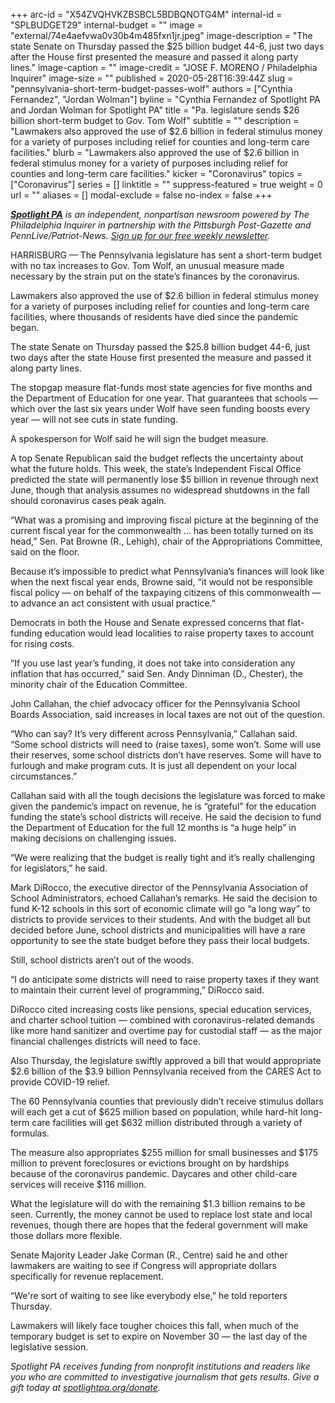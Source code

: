 +++
arc-id = "X54ZVQHVKZBSBCL5BDBQNOTG4M"
internal-id = "SPLBUDGET29"
internal-budget = ""
image = "external/74e4aefvwa0v30b4m485fxn1jr.jpeg"
image-description = "The state Senate on Thursday passed the $25 billion budget 44-6, just two days after the House first presented the measure and passed it along party lines."
image-caption = ""
image-credit = "JOSE F. MORENO / Philadelphia Inquirer"
image-size = ""
published = 2020-05-28T16:39:44Z
slug = "pennsylvania-short-term-budget-passes-wolf"
authors = ["Cynthia Fernandez", "Jordan Wolman"]
byline = "Cynthia Fernandez of Spotlight PA and Jordan Wolman for Spotlight PA"
title = "Pa. legislature sends $26 billion short-term budget to Gov. Tom Wolf"
subtitle = ""
description = "Lawmakers also approved the use of $2.6 billion in federal stimulus money for a variety of purposes including relief for counties and long-term care facilities."
blurb = "Lawmakers also approved the use of $2.6 billion in federal stimulus money for a variety of purposes including relief for counties and long-term care facilities."
kicker = "Coronavirus"
topics = ["Coronavirus"]
series = []
linktitle = ""
suppress-featured = true
weight = 0
url = ""
aliases = []
modal-exclude = false
no-index = false
+++

<a href="https://lesspage.com/"><i><b>Spotlight PA</b></i></a><i> is an independent, nonpartisan newsroom powered by The Philadelphia Inquirer in partnership with the Pittsburgh Post-Gazette and PennLive/Patriot-News. </i><a href="https://lesspage.com/newsletters"><i>Sign up for our free weekly newsletter</i></a><i>.</i>

HARRISBURG — The Pennsylvania legislature has sent a short-term budget with no tax increases to Gov. Tom Wolf, an unusual measure made necessary by the strain put on the state’s finances by the coronavirus.

Lawmakers also approved the use of $2.6 billion in federal stimulus money for a variety of purposes including relief for counties and long-term care facilities, where thousands of residents have died since the pandemic began. 

The state Senate on Thursday passed the $25.8 billion budget 44-6, just two days after the state House first presented the measure and passed it along party lines.

The stopgap measure flat-funds most state agencies for five months and the Department of Education for one year. That guarantees that schools — which over the last six years under Wolf have seen funding boosts every year — will not see cuts in state funding.

A spokesperson for Wolf said he will sign the budget measure.

A top Senate Republican said the budget reflects the uncertainty about what the future holds. This week, the state’s Independent Fiscal Office predicted the state will permanently lose $5 billion in revenue through next June, though that analysis assumes no widespread shutdowns in the fall should coronavirus cases peak again. 

<script src="https://lesspage.com/embed.js" async></script><div data-spl-embed-version="1" data-spl-src="https://lesspage.com/embeds/donate/"></div>


“What was a promising and improving fiscal picture at the beginning of the current fiscal year for the commonwealth ... has been totally turned on its head,” Sen. Pat Browne (R., Lehigh), chair of the Appropriations Committee, said on the floor. 

Because it’s impossible to predict what Pennsylvania’s finances will look like when the next fiscal year ends, Browne said, “it would not be responsible fiscal policy — on behalf of the taxpaying citizens of this commonwealth — to advance an act consistent with usual practice.”

Democrats in both the House and Senate expressed concerns that flat-funding education would lead localities to raise property taxes to account for rising costs. 

“If you use last year’s funding, it does not take into consideration any inflation that has occurred,” said Sen. Andy Dinniman (D., Chester), the minority chair of the Education Committee. 

John Callahan, the chief advocacy officer for the Pennsylvania School Boards Association, said increases in local taxes are not out of the question.

“Who can say? It’s very different across Pennsylvania,” Callahan said. “Some school districts will need to (raise taxes), some won’t. Some will use their reserves, some school districts don’t have reserves. Some will have to furlough and make program cuts. It is just all dependent on your local circumstances.”

Callahan said with all the tough decisions the legislature was forced to make given the pandemic’s impact on revenue, he is “grateful” for the education funding the state’s school districts will receive. He said the decision to fund the Department of Education for the full 12 months is “a huge help” in making decisions on challenging issues.

“We were realizing that the budget is really tight and it’s really challenging for legislators,” he said.

Mark DiRocco, the executive director of the Pennsylvania Association of School Administrators, echoed Callahan’s remarks. He said the decision to fund K-12 schools in this sort of economic climate will go “a long way” to districts to provide services to their students. And with the budget all but decided before June, school districts and municipalities will have a rare opportunity to see the state budget before they pass their local budgets. 

Still, school districts aren’t out of the woods.

“I do anticipate some districts will need to raise property taxes if they want to maintain their current level of programming,” DiRocco said. 

DiRocco cited increasing costs like pensions, special education services, and charter school tuition — combined with coronavirus-related demands like more hand sanitizer and overtime pay for custodial staff — as the major financial challenges districts will need to face.

Also Thursday, the legislature swiftly approved a bill that would appropriate $2.6 billion of the $3.9 billion Pennsylvania received from the CARES Act to provide COVID-19 relief. 

<script src="https://lesspage.com/embed.js" async></script><div data-spl-embed-version="1" data-spl-src="https://lesspage.com/embeds/newsletter/"></div>


The 60 Pennsylvania counties that previously didn’t receive stimulus dollars will each get a cut of $625 million based on population, while hard-hit long-term care facilities will get $632 million distributed through a variety of formulas. 

The measure also appropriates $255 million for small businesses and $175 million to prevent foreclosures or evictions brought on by hardships because of the coronavirus pandemic. Daycares and other child-care services will receive $116 million.

What the legislature will do with the remaining $1.3 billion remains to be seen. Currently, the money cannot be used to replace lost state and local revenues, though there are hopes that the federal government will make those dollars more flexible. 

Senate Majority Leader Jake Corman (R., Centre) said he and other lawmakers are waiting to see if Congress will appropriate dollars specifically for revenue replacement. 

“We're sort of waiting to see like everybody else,” he told reporters Thursday. 

Lawmakers will likely face tougher choices this fall, when much of the temporary budget is set to expire on November 30 — the last day of the legislative session. 

<i>Spotlight PA receives funding from nonprofit institutions and readers like you who are committed to investigative journalism that gets results. Give a gift today at </i><a href="https://lesspage.com/donate"><i>spotlightpa.org/donate</i></a><i>.</i>
